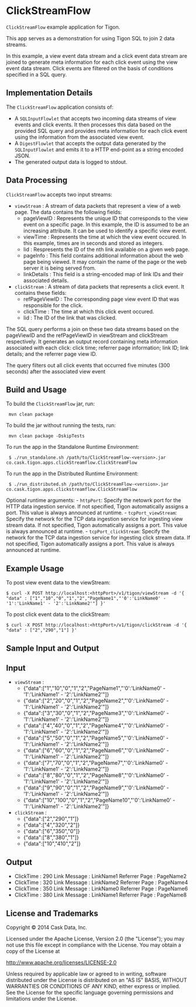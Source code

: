 # ClickStreamFlow 

``ClickStreamFlow`` example application for Tigon.

This app serves as a demonstration for using Tigon SQL to join 2 data streams.

In this example, a view event data stream and a click event data stream are joined to generate meta information for each click event using the view event data stream. Click events are filtered on the basis of conditions specified in a SQL query.

## Implementation Details

The ``ClickStreamFlow`` application consists of:
 - A ``SQLInputFlowlet`` that accepts two incoming data streams of view events and click events. It then processes this data based on the provided SQL query and provides meta information for each click event using the information from the associated view event. 
 - A ``DigestFlowlet`` that accepts the output data generated by the ``SQLInputFlowlet`` and emits it to a HTTP end-point as a string encoded JSON. 
 - The generated output data is logged to stdout.

## Data Processing

``ClickStreamFlow`` accepts two input streams:
- ``viewStream`` : A stream of data packets that represent a view of a web page. The data contains the following fields:
    - pageViewID : Represents the unique ID that corresponds to the view event on a specific page. In this example, the ID is assumed to be an increasing attribute. It can be used to identify a specific view event.
    - viewTime : Represents the time at which the view event occured. In this example, times are in seconds and stored as integers.
    - lid<N> : Respresents the ID of the nth link available on a given web page.
    - pageInfo : This field contains additional information about the web page being viewed. It may contain the name of the page or the web server it is being served from.
    - linkDetails : This field is a string-encoded map of link IDs and their associated details.
- ``clickStream`` : A stream of data packets that represents a click event. It contains these fields:
    - refPageViewID : The corresponding page view event ID that was responsible for the click.
    - clickTime : The time at which this click event occured.
    - lid : The ID of the link that was clicked. 

The SQL query performs a join on these two data streams based on the pageViewID and the refPageViewID in viewStream and clickStream respectively. It generates an output record containing meta information associated with each click: click time; referrer page information; link ID; link details; and the referrer page view ID.

The query filters out all click events that occurred five minutes (300 seconds) after the associated view event

## Build and Usage
 
 To build the ``ClickStreamFlow`` jar, run:

     mvn clean package

 To build the jar without running the tests, run:

     mvn clean package -DskipTests

 To run the app in the Standalone Runtime Environment:

     $ ./run_standalone.sh /path/to/ClickStreamFlow-<version>.jar co.cask.tigon.apps.clickStreamflow.ClickStreamFlow

 To run the app in the Distributed Runtime Environment:

     $ ./run_distributed.sh /path/to/ClickStreamFlow-<version>.jar co.cask.tigon.apps.clickstreamflow.ClickStreamFlow

Optional runtime arguments:
    - ``httpPort``: Specify the netowrk port for the HTTP data ingestion service. If not specified, Tigon automatically assigns a port. This value is always announced at runtime.
    - ``tcpPort_viewStream``: Specify the network for the TCP data ingestion service for ingesting view stream data. If not specified, Tigon automatically assigns a port. This value is always announced at runtime.
    - ``tcpPort_clickStream``: Specify the network for the TCP data ingestion service for ingesting click stream data. If not specified, Tigon automatically assigns a port. This value is always announced at runtime.

## Example Usage

To post view event data to the viewStream:

    $ curl -X POST http://localhost:<httpPort>/v1/tigon/viewStream -d '{ "data" : ["1","10","0","1","2","PageName1","'0':'LinkName0' - '1':'LinkName1' - '2':'LinkName2'"] }' 

To post click event data to the clickStream:

    $ curl -X POST http://localhost:<httpPort>/v1/tigon/clickStream -d '{ "data" : ["2","290","1"] }' 

## Sample Input and Output

Input
-------
- ``viewStream`` : 
    - {"data":["1","10","0","1","2","PageName1","'0':'LinkName0' - '1':'LinkName1' - '2':'LinkName2'"]}
    - {"data":["2","20","0","1","2","PageName2","'0':'LinkName0' - '1':'LinkName1' - '2':'LinkName2'"]}
    - {"data":["3","30","0","1","2","PageName3","'0':'LinkName0' - '1':'LinkName1' - '2':'LinkName2'"]}
    - {"data":["4","40","0","1","2","PageName4","'0':'LinkName0' - '1':'LinkName1' - '2':'LinkName2'"]}
    - {"data":["5","50","0","1","2","PageName5","'0':'LinkName0' - '1':'LinkName1' - '2':'LinkName2'"]}
    - {"data":["6","60","0","1","2","PageName6","'0':'LinkName0' - '1':'LinkName1' - '2':'LinkName2'"]}
    - {"data":["7","70","0","1","2","PageName7","'0':'LinkName0' - '1':'LinkName1' - '2':'LinkName2'"]}
    - {"data":["8","80","0","1","2","PageName8","'0':'LinkName0' - '1':'LinkName1' - '2':'LinkName2'"]}
    - {"data":["9","90","0","1","2","PageName9","'0':'LinkName0' - '1':'LinkName1' - '2':'LinkName2'"]}
    - {"data":["10","100","0","1","2","PageName10","'0':'LinkName0' - '1':'LinkName1' - '2':'LinkName2'"]}
- ``clickStream`` : 
    - {"data":["2","290","1"]}
    - {"data":["4","320","2"]}
    - {"data":["6","350","0"]}
    - {"data":["8","380","1"]}
    - {"data":["10","410","2"]}

Output
-------
- ClickTime : 290	Link Message : LinkName1	Referrer Page : PageName2
- ClickTime : 320	Link Message : LinkName2	Referrer Page : PageName4
- ClickTime : 350	Link Message : LinkName0	Referrer Page : PageName6
- ClickTime : 380	Link Message : LinkName1	Referrer Page : PageName8


## License and Trademarks

Copyright © 2014 Cask Data, Inc.

Licensed under the Apache License, Version 2.0 (the "License"); you may not
use this file except in compliance with the License. You may obtain a copy of
the License at

http://www.apache.org/licenses/LICENSE-2.0

Unless required by applicable law or agreed to in writing, software
distributed under the License is distributed on an "AS IS" BASIS, WITHOUT
WARRANTIES OR CONDITIONS OF ANY KIND, either express or implied. See the
License for the specific language governing permissions and limitations under
the License.
